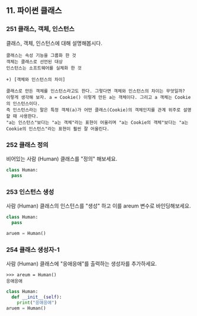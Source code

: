 ## 11. 파이썬 클래스

### 251 클래스, 객체, 인스턴스
클래스, 객체, 인스턴스에 대해 설명해봅시다.
```
클래스는 속성 기능을 그룹화 한 것
객체는 클래스로 선언된 대상
인스턴스는 소프트웨어를 실체화 한 것

+) [객체와 인스턴스의 차이]

클래스로 만든 객체를 인스턴스라고도 한다. 그렇다면 객체와 인스턴스의 차이는 무엇일까? 
이렇게 생각해 보자. a = Cookie() 이렇게 만든 a는 객체이다. 그리고 a 객체는 Cookie의 인스턴스이다. 
즉 인스턴스라는 말은 특정 객체(a)가 어떤 클래스(Cookie)의 객체인지를 관계 위주로 설명할 때 사용한다. 
"a는 인스턴스"보다는 "a는 객체"라는 표현이 어울리며 "a는 Cookie의 객체"보다는 "a는 Cookie의 인스턴스"라는 표현이 훨씬 잘 어울린다.
```

### 252 클래스 정의
비어있는 사람 (Human) 클래스를 "정의" 해보세요.
```python
class Human:
  pass
```

### 253 인스턴스 생성
사람 (Human) 클래스의 인스턴스를 "생성" 하고 이를 areum 변수로 바인딩해보세요.

```python
class Human:
  pass

aruem = Human()
```

### 254 클래스 생성자-1
사람 (Human) 클래스에 "응애응애"를 출력하는 생성자를 추가하세요.
```
>>> areum = Human()
응애응애
```
```python
class Human:
  def __init__(self):
    print("응애응애")
aruem = Human()
```

